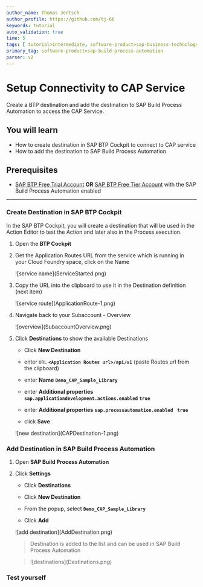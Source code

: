 ```yaml
---
author_name: Thomas Jentsch
author_profile: https://github.com/tj-66
keywords: tutorial
auto_validation: true
time: 5
tags: [ tutorial>intermediate, software-product>sap-business-technology-platform]
primary_tag: software-product>sap-build-process-automation
parser: v2
---
```


# Setup Connectivity to CAP Service
<!-- description --> Create a BTP destination and add the destination to SAP Build Process Automation to access the CAP Service.

## You will learn
  - How to create destination in SAP BTP Cockpit to connect to CAP service
  - How to add the destination to SAP Build Process Automation
  
## Prerequisites
- [SAP BTP Free Trial Account](https://blogs.sap.com/2022/09/09/sap-process-automation-now-available-in-your-trail-account/)  **OR**
  [SAP BTP Free Tier Account](spa-subscribe-booster) with the SAP Build Process Automation enabled

---
### Create Destination in SAP BTP Cockpit

In the SAP BTP Cockpit, you will create a destination that will be used in the Action Editor to test the Action and later also in the Process execution.

1. Open the **BTP Cockpit**

2. Get the Application Routes URL from the service which is running in your Cloud Foundry space, click on the Name

    <!-- border -->![service name](ServiceStarted.png)

3. Copy the URL into the clipboard to use it in the Destination definition (next item)

    <!-- border -->![service route](ApplicationRoute-1.png)

4. Navigate back to your Subaccount - Overview

    <!-- border -->![overview](SubaccountOverview.png)

5. Click **Destinations** to show the available Destinations

     - Click **New Destination** 
  
     - enter `URL` **`<Application Routes url>/api/v1`** (paste Routes url from the clipboard)

     - enter **Name** **`Demo_CAP_Sample_Library`**
  
     - enter **Additional properties** **`sap.applicationdevelopment.actions.enabled`** **`true`**

     - enter **Additional properties** **`sap.processautomation.enabled `** **`true`**

     - click **Save**

    <!-- border -->![new destination](CAPDestination-1.png)


### Add Destination in SAP Build Process Automation

1. Open **SAP Build Process Automation**

2. Click **Settings**

     - Click **Destinations** 

     - Click **New Destination** 

     - From the popup, select **`Demo_CAP_Sample_Library`**

     - Click **Add** 

    <!-- border -->![add destination](AddDestination.png)


    >Destination is added to the list and can be used in SAP Build Process Automation

    ><!-- border -->![destinations](Destinations.png)
    

### Test yourself
